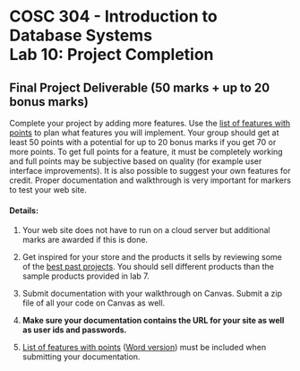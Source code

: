 # COSC 304 - Introduction to Database Systems<br>Lab 10: Project Completion

## Final Project Deliverable (50 marks + up to 20 bonus marks)

Complete your project by adding more features. Use the [list of features with points](projectFeatureMarking30Nov2021.pdf) to plan what features you will implement. Your group should get at least 50 points with a potential for up to 20 bonus marks if you get 70 or more points. To get full points for a feature, it must be completely working and full points may be subjective based on quality (for example user interface improvements). It is also possible to suggest your own features for credit. Proper documentation and walkthrough is very important for markers to test your web site.


#### Details:

1. Your web site does not have to run on a cloud server but additional marks are awarded if this is done.

2. Get inspired for your store and the products it sells by reviewing some of the [best past projects](https://people.ok.ubc.ca/rlawrenc/teaching/304/Project/index.html). You should sell different products than the sample products provided in lab 7.

3. Submit documentation with your walkthrough on Canvas. Submit a zip file of all your code on Canvas as well.

4. **Make sure your documentation contains the URL for your site as well as user ids and passwords.**

5. [List of features with points](projectFeatureMarking.pdf) ([Word version](projectFeatureMarking.docx)) must be included when submitting your documentation. 

